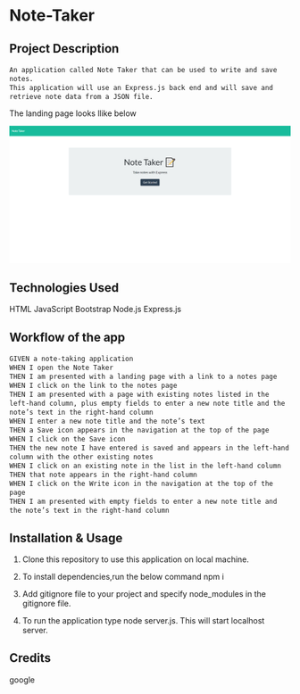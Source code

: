 # Note-Taker
## Project Description
    An application called Note Taker that can be used to write and save notes.
    This application will use an Express.js back end and will save and retrieve note data from a JSON file.
 The landing page looks llike below
 <!-- ![landing Page image](./public/assets/images/landingPage.png) -->
 <img src="./public/assets/images/landingPage.png" width ="900">

 ## Technologies Used
  HTML
 JavaScript
 Bootstrap
 Node.js
 Express.js

 ## Workflow of the app
 ```
GIVEN a note-taking application
WHEN I open the Note Taker
THEN I am presented with a landing page with a link to a notes page
WHEN I click on the link to the notes page
THEN I am presented with a page with existing notes listed in the left-hand column, plus empty fields to enter a new note title and the note’s text in the right-hand column
WHEN I enter a new note title and the note’s text
THEN a Save icon appears in the navigation at the top of the page
WHEN I click on the Save icon
THEN the new note I have entered is saved and appears in the left-hand column with the other existing notes
WHEN I click on an existing note in the list in the left-hand column
THEN that note appears in the right-hand column
WHEN I click on the Write icon in the navigation at the top of the page
THEN I am presented with empty fields to enter a new note title and the note’s text in the right-hand column
```

## Installation & Usage

1. Clone this repository to use this application on local machine.
2. To install dependencies,run the below command 
      npm i
3. Add gitignore file to your project and specify node_modules in the gitignore file.

4. To run the application type node server.js. This will start localhost server.

## Credits
google


